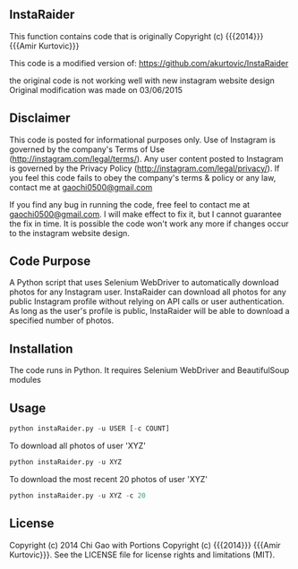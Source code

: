 ## InstaRaider

This function contains code that is originally Copyright (c) {{{2014}}} {{{Amir Kurtovic}}}

This code is a modified version of: https://github.com/akurtovic/InstaRaider

the original code is not working well with new instagram website design
Original modification was made on 03/06/2015

## Disclaimer
This code is posted for informational purposes only. Use of Instagram is governed by the company's Terms of Use (http://instagram.com/legal/terms/). Any user content posted to Instagram is governed by the Privacy Policy (http://instagram.com/legal/privacy/). If you feel this code fails to obey the company's terms & policy or any law, contact me at gaochi0500@gmail.com

If you find any bug in running the code, free feel to contact me at gaochi0500@gmail.com. I will make effect to fix it, but I cannot guarantee the fix in time. It is possible the code won't work any more if changes occur to the instagram website design.

## Code Purpose

A Python script that uses Selenium WebDriver to automatically download photos for any Instagram user.
InstaRaider can download all photos for any public Instagram profile without relying on API calls or user authentication. As long as the user's profile is public, InstaRaider will be able to download a specified number of photos.

## Installation

The code runs in Python. It requires Selenium WebDriver and BeautifulSoup modules

## Usage
```python
python instaRaider.py -u USER [-c COUNT]
```

To download all photos of user 'XYZ'
```python
python instaRaider.py -u XYZ
```

To download the most recent 20 photos of user 'XYZ'
```python
python instaRaider.py -u XYZ -c 20
```


## License

Copyright (c) 2014 Chi Gao with Portions Copyright (c) {{{2014}}} {{{Amir Kurtovic}}}. See the LICENSE file for license rights and limitations (MIT).


